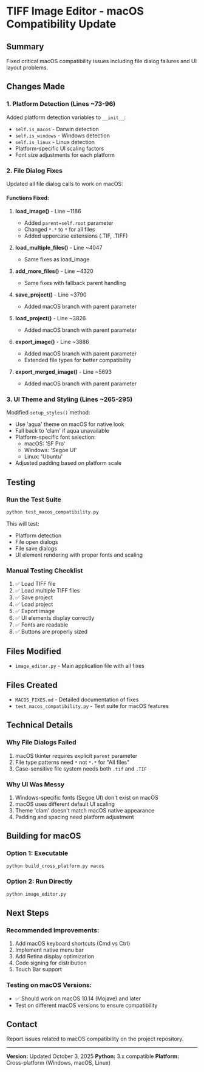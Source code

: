 # TIFF Image Editor - macOS Compatibility Update

## Summary
Fixed critical macOS compatibility issues including file dialog failures and UI layout problems.

## Changes Made

### 1. Platform Detection (Lines ~73-96)
Added platform detection variables to `__init__`:
- `self.is_macos` - Darwin detection
- `self.is_windows` - Windows detection  
- `self.is_linux` - Linux detection
- Platform-specific UI scaling factors
- Font size adjustments for each platform

### 2. File Dialog Fixes
Updated all file dialog calls to work on macOS:

#### Functions Fixed:
1. **load_image()** - Line ~1186
   - Added `parent=self.root` parameter
   - Changed `*.*` to `*` for all files
   - Added uppercase extensions (.TIF, .TIFF)

2. **load_multiple_files()** - Line ~4047
   - Same fixes as load_image

3. **add_more_files()** - Line ~4320
   - Same fixes with fallback parent handling

4. **save_project()** - Line ~3790
   - Added macOS branch with parent parameter

5. **load_project()** - Line ~3826
   - Added macOS branch with parent parameter

6. **export_image()** - Line ~3886
   - Added macOS branch with parent parameter
   - Extended file types for better compatibility

7. **export_merged_image()** - Line ~5693
   - Added macOS branch with parent parameter

### 3. UI Theme and Styling (Lines ~265-295)
Modified `setup_styles()` method:
- Use 'aqua' theme on macOS for native look
- Fall back to 'clam' if aqua unavailable
- Platform-specific font selection:
  - macOS: 'SF Pro'
  - Windows: 'Segoe UI'
  - Linux: 'Ubuntu'
- Adjusted padding based on platform scale

## Testing

### Run the Test Suite
```bash
python test_macos_compatibility.py
```

This will test:
- Platform detection
- File open dialogs
- File save dialogs
- UI element rendering with proper fonts and scaling

### Manual Testing Checklist
1. ✅ Load TIFF file
2. ✅ Load multiple TIFF files
3. ✅ Save project
4. ✅ Load project
5. ✅ Export image
6. ✅ UI elements display correctly
7. ✅ Fonts are readable
8. ✅ Buttons are properly sized

## Files Modified
- `image_editor.py` - Main application file with all fixes

## Files Created
- `MACOS_FIXES.md` - Detailed documentation of fixes
- `test_macos_compatibility.py` - Test suite for macOS features

## Technical Details

### Why File Dialogs Failed
1. macOS tkinter requires explicit `parent` parameter
2. File type patterns need `*` not `*.*` for "All files"
3. Case-sensitive file system needs both `.tif` and `.TIF`

### Why UI Was Messy
1. Windows-specific fonts (Segoe UI) don't exist on macOS
2. macOS uses different default UI scaling
3. Theme 'clam' doesn't match macOS native appearance
4. Padding and spacing need platform adjustment

## Building for macOS

### Option 1: Executable
```bash
python build_cross_platform.py macos
```

### Option 2: Run Directly
```bash
python image_editor.py
```

## Next Steps

### Recommended Improvements:
1. Add macOS keyboard shortcuts (Cmd vs Ctrl)
2. Implement native menu bar
3. Add Retina display optimization
4. Code signing for distribution
5. Touch Bar support

### Testing on macOS Versions:
- ✅ Should work on macOS 10.14 (Mojave) and later
- Test on different macOS versions to ensure compatibility

## Contact
Report issues related to macOS compatibility on the project repository.

---
**Version:** Updated October 3, 2025
**Python:** 3.x compatible
**Platform:** Cross-platform (Windows, macOS, Linux)
